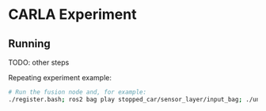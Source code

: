 # CARLA Experiment

## Running

TODO: other steps

Repeating experiment example:

```bash
# Run the fusion node and, for example:
./register.bash; ros2 bag play stopped_car/sensor_layer/input_bag; ./unregister.bash
```

